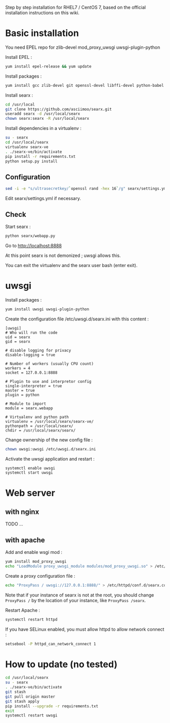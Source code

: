 Step by step installation for RHEL7 / CentOS 7, based on the official installation instructions on this wiki.

# Basic installation

You need EPEL repo for zlib-devel mod_proxy_uwsgi uwsgi-plugin-python

Install EPEL :
```sh
yum install epel-release && yum update
```

Install packages :
```sh
yum install gcc zlib-devel git openssl-devel libffi-devel python-babel python-virtualenv libxslt-devel
```

Install searx :
```sh
cd /usr/local
git clone https://github.com/asciimoo/searx.git
useradd searx -d /usr/local/searx
chown searx:searx -R /usr/local/searx
```

Install dependencies in a virtualenv :
```sh
su - searx
cd /usr/local/searx
virtualenv searx-ve
. ./searx-ve/bin/activate
pip install -r requirements.txt
python setup.py install
```

## Configuration
```sh
sed -i -e "s/ultrasecretkey/`openssl rand -hex 16`/g" searx/settings.yml
```

Edit searx/settings.yml if necessary.

## Check
Start searx :
```sh
python searx/webapp.py
```

Go to [http://localhost:8888](http://localhost:8888)

At this point searx is not demonized ; uwsgi allows this.

You can exit the virtualenv and the searx user bash (enter exit).

# uwsgi

Install packages :
```sh
yum install uwsgi uwsgi-plugin-python
```

Create the configuration file /etc/uwsgi.d/searx.ini with this content :
```
[uwsgi]
# Who will run the code
uid = searx
gid = searx

# disable logging for privacy
disable-logging = true

# Number of workers (usually CPU count)
workers = 4
socket = 127.0.0.1:8888

# Plugin to use and interpretor config
single-interpreter = true
master = true
plugin = python

# Module to import
module = searx.webapp

# Virtualenv and python path
virtualenv = /usr/local/searx/searx-ve/
pythonpath = /usr/local/searx/
chdir = /usr/local/searx/searx/
```

Change ownership of the new config file :
```sh
chown uwsgi:uwsgi /etc/uwsgi.d/searx.ini
```

Activate the uwsgi application and restart :
```sh
systemctl enable uwsgi
systemctl start uwsgi
```

# Web server

## with nginx

TODO ...

## with apache 

Add and enable wsgi mod :
```sh
yum install mod_proxy_uwsgi
echo "LoadModule proxy_uwsgi_module modules/mod_proxy_uwsgi.so" > /etc/httpd/conf.modules.d/00-uwsgi.conf
```

Create a proxy configuration file :
```sh
echo "ProxyPass / uwsgi://127.0.0.1:8888/" > /etc/httpd/conf.d/searx.conf
```
Note that if your instance of searx is not at the root, you should change `ProxyPass /` by the location of your instance, like `ProxyPass /searx`.

Restart Apache :
```sh
systemctl restart httpd
```

If you have SELinux enabled, you must allow httpd to allow network connect :
```sh
setsebool -P httpd_can_network_connect 1
```

# How to update (no tested)

```sh
cd /usr/local/searx
su - searx
. ./searx-ve/bin/activate
git stash
git pull origin master
git stash apply
pip install --upgrade -r requirements.txt
exit
systemctl restart uwsgi
```